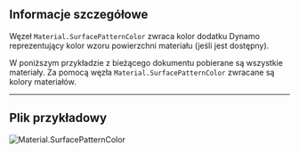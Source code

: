 ## Informacje szczegółowe
Węzeł `Material.SurfacePatternColor` zwraca kolor dodatku Dynamo reprezentujący kolor wzoru powierzchni materiału (jeśli jest dostępny).

W poniższym przykładzie z bieżącego dokumentu pobierane są wszystkie materiały. Za pomocą węzła `Material.SurfacePatternColor` zwracane są kolory materiałów.
___
## Plik przykładowy

![Material.SurfacePatternColor](./Revit.Elements.Material.SurfacePatternColor_img.jpg)
